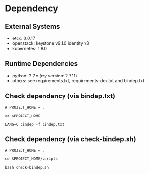 # Dependency

## External Systems

* etcd: 3.0.17
* openstack: keystone v9.1.0 identity v3
* kubernetes: 1.8.0

## Runtime Dependencies

* python: 2.7.x (my version: 2.7.11)
* others: see requirements.txt, requirements-dev.txt and bindep.txt

## Check dependency (via bindep.txt)

```
# PROJECT_HOME = .

cd $PROJECT_HOME

LANG=C bindep -f bindep.txt
```

## Check dependency (via check-bindep.sh)

```
# PROJECT_HOME = .

cd $PROJECT_HOME/scripts

bash check-bindep.sh
```